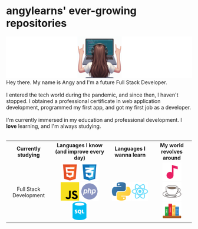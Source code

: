 <main class="container">
    <h1>angylearns' ever-growing repositories</h1>
            <img src="img/header2-copia.png">
    <section>
        Hey there. My name is Angy and I'm a future Full Stack Developer.
        <br><br>
        I entered the tech world during the pandemic, and since then, I haven't stopped. I obtained a professional certificate in web application development, programmed my first app, and got my first job as a developer. 
        <br><br>
        I'm currently immersed in my education and professional development. I <strong>love</strong> learning, and I'm always studying.
    </section><br>
        <table align="center">
            <tr>
                <th>Currently studying</th>
                <th>Languages I know (and improve every day)</th>
                <th>Languages I wanna learn</th>
                <th>My world revolves around</th>
            </tr>
            <tr>
                <td align="center">Full Stack Development</td>
                <td align="center">
                    <img src="img/html.svg" style="height: 50px;">
                    <img src="img/css.svg" style="height: 50px;">
                    <img src="img/js.svg" style="height: 50px;">
                    <img src="img/php.svg" style="height: 50px;">
                    <img src="img/sql.svg" style="height: 50px;">
                </td>
                <td align="center">
                    <img src="img/python.svg" style="height: 50px;">
                    <img src="img/react.svg" style="height: 50px;">
                </td>
                <td align="center">
                    <img src="img/music.svg" style="height: 50px;">
                    <img src="img/coffee.svg" style="height: 50px;">
                    <img src="img/books.svg" style="height: 50px;">
                </td>
            </tr>
        </table>
    </section>
</main>

<!--
**angylearns/angylearns** is a ✨ _special_ ✨ repository because its `README.md` (this file) appears on your GitHub profile.

Here are some ideas to get you started:

- 🔭 I’m currently working on ...
- 🌱 I’m currently learning ...
- 👯 I’m looking to collaborate on ...
- 🤔 I’m looking for help with ...
- 💬 Ask me about ...
- 📫 How to reach me: ...
- 😄 Pronouns: ...
- ⚡ Fun fact: ...
-->

